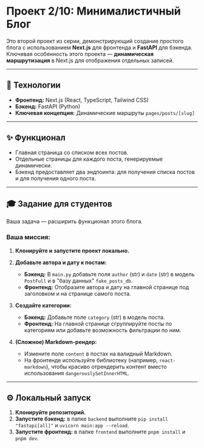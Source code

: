 # Проект 2/10: Минималистичный Блог

Это второй проект из серии, демонстрирующий создание простого блога с использованием **Next.js** для фронтенда и **FastAPI** для бэкенда. Ключевая особенность этого проекта — **динамическая маршрутизация** в Next.js для отображения отдельных записей.

---

## 🚀 Технологии

* **Фронтенд:** Next.js (React, TypeScript, Tailwind CSS)
* **Бэкенд:** FastAPI (Python)
* **Ключевая концепция:** Динамические маршруты `pages/posts/[slug]`

---

## ✨ Функционал

* Главная страница со списком всех постов.
* Отдельные страницы для каждого поста, генерируемые динамически.
* Бэкенд предоставляет два эндпоинта: для получения списка постов и для получения одного поста.

---

## 🎓 Задание для студентов

Ваша задача — расширить функционал этого блога.

### Ваша миссия:

1.  **Клонируйте и запустите проект локально.**

2.  **Добавьте автора и дату к постам:**
    * **Бэкенд:** В `main.py` добавьте поля `author` (str) и `date` (str) в модель `PostFull` и в "базу данных" `fake_posts_db`.
    * **Фронтенд:** Отобразите автора и дату на главной странице под заголовком и на странице самого поста.

3.  **Создайте категории:**
    * **Бэкенд:** Добавьте поле `category` (str) в модель поста.
    * **Фронтенд:** На главной странице сгруппируйте посты по категориям или добавьте возможность фильтрации по ним.

4.  **(Сложное) Markdown-рендер:**
    * Измените поле `content` в постах на валидный Markdown.
    * На фронтенде используйте библиотеку (например, `react-markdown`), чтобы красиво отрендерить контент вместо использования `dangerouslySetInnerHTML`.

---

## ⚙️ Локальный запуск

1.  **Клонируйте репозиторий.**
2.  **Запустите бэкенд:** в папке `backend` выполните `pip install "fastapi[all]"` и `uvicorn main:app --reload`.
3.  **Запустите фронтенд:** в папке `frontend` выполните `pnpm install` и `pnpm dev`.